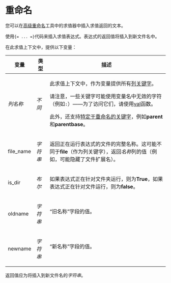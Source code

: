 # 重命名

您可以在[高级重命名](/Manual/file_operations/renaming_files/advanced_rename/README.zh.md)工具中的求值器中插入求值返回的文本。

使用`{= ... =}`代码来插入求值表达式。表达式的返回值将插入到新文件名中。

在此求值上下文中，提供以下变量：

<table>
<thead><tr><th>
变量</th><th>
类型</th><th>
描述
</th></tr></thead><tbody><tr><td>

<nobr>*列名称*</nobr></td><td>

*不同*</td><td>

此求值上下文中，作为变量提供所有[列关键字](/Manual/reference/metadata_keywords/keywords_for_columns.zh.md)。

请注意，一些关键字可能使用变量名中无效的字符（例如`:`）——为了访问它们，请使用[val](/Manual/reference/evaluator/val.zh.md)函数。

此外，还支持[特定于重命名的关键字](/Manual/file_operations/renaming_files/advanced_rename/renaming_with_metadata.zh.md)，例如**parent**和**parentbase**。
</td></tr><tr><td>
file_name</td><td>

*字符串*</td><td>

返回正在运行表达式的文件的完整名称。这可能不同于**file**（作为列关键字），返回*名称*列的值（例如，可能隐藏了文件扩展名）。
</td></tr><tr><td>
is_dir</td><td>

*布尔*</td><td>

如果表达式正在针对文件夹运行，则为**True**，如果表达式正在针对文件运行，则为**false**。
</td></tr><tr><td>
oldname</td><td>

*字符串*</td><td>
“旧名称”字段的值。
</td></tr><tr><td>
newname</td><td>

*字符串*</td><td>
“新名称”字段的值。
</td></tr></tbody>
</table>

返回值应为将插入到新文件名的*字符串*。